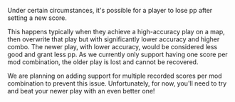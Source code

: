 Under certain circumstances, it's possible for a player to lose pp after setting a new score.

This happens typically when they achieve a high-accuracy play on a map, then overwrite that play but with significantly lower accuracy and higher combo. The newer play, with lower accuracy, would be considered less good and grant less pp. As we currently only support having one score per mod combination, the older play is lost and cannot be recovered.

We are planning on adding support for multiple recorded scores per mod combination to prevent this issue. Unfortunately, for now, you'll need to try and beat your newer play with an even better one!
